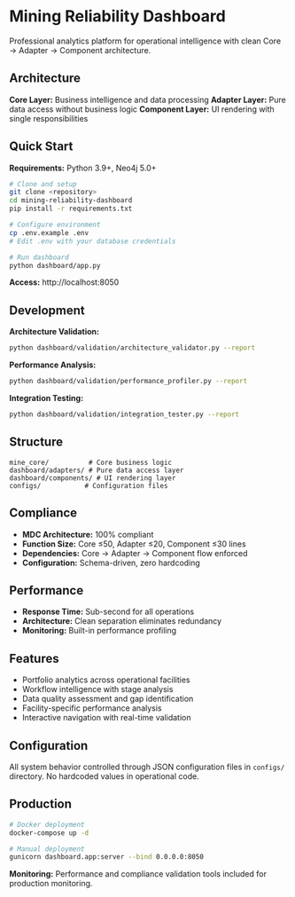 # Mining Reliability Dashboard

Professional analytics platform for operational intelligence with clean Core → Adapter → Component architecture.

## Architecture

**Core Layer:** Business intelligence and data processing
**Adapter Layer:** Pure data access without business logic
**Component Layer:** UI rendering with single responsibilities

## Quick Start

**Requirements:** Python 3.9+, Neo4j 5.0+

```bash
# Clone and setup
git clone <repository>
cd mining-reliability-dashboard
pip install -r requirements.txt

# Configure environment
cp .env.example .env
# Edit .env with your database credentials

# Run dashboard
python dashboard/app.py
```

**Access:** http://localhost:8050

## Development

**Architecture Validation:**

```bash
python dashboard/validation/architecture_validator.py --report
```

**Performance Analysis:**

```bash
python dashboard/validation/performance_profiler.py --report
```

**Integration Testing:**

```bash
python dashboard/validation/integration_tester.py --report
```

## Structure

```
mine_core/          # Core business logic
dashboard/adapters/ # Pure data access layer
dashboard/components/ # UI rendering layer
configs/           # Configuration files
```

## Compliance

- **MDC Architecture:** 100% compliant
- **Function Size:** Core ≤50, Adapter ≤20, Component ≤30 lines
- **Dependencies:** Core → Adapter → Component flow enforced
- **Configuration:** Schema-driven, zero hardcoding

## Performance

- **Response Time:** Sub-second for all operations
- **Architecture:** Clean separation eliminates redundancy
- **Monitoring:** Built-in performance profiling

## Features

- Portfolio analytics across operational facilities
- Workflow intelligence with stage analysis
- Data quality assessment and gap identification
- Facility-specific performance analysis
- Interactive navigation with real-time validation

## Configuration

All system behavior controlled through JSON configuration files in `configs/` directory. No hardcoded values in operational code.

## Production

```bash
# Docker deployment
docker-compose up -d

# Manual deployment
gunicorn dashboard.app:server --bind 0.0.0.0:8050
```

**Monitoring:** Performance and compliance validation tools included for production monitoring.
